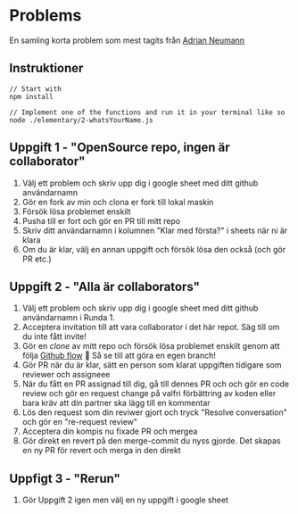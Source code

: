 # Problems
En samling korta problem som mest tagits från [Adrian Neumann](https://adriann.github.io/programming_problems.html)


## Instruktioner
```
// Start with
npm install

// Implement one of the functions and run it in your terminal like so
node ./elementary/2-whatsYourName.js
```

## Uppgift 1 - "OpenSource repo, ingen är collaborator"

1. Välj ett problem och skriv upp dig i google sheet med ditt github användarnamn
1. Gör en fork av min och clona er fork till lokal maskin
1. Försök lösa problemet enskilt
1. Pusha till er fort och gör en PR till mitt repo
1. Skriv ditt användarnamn i kolumnen "Klar med första?" i sheets när ni är klara
1. Om du är klar, välj en annan uppgift och försök lösa den också (och gör PR etc.)

## Uppgift 2 - "Alla är collaborators"

1. Välj ett problem och skriv upp dig i google sheet med ditt github användarnamn i Runda 1.
1. Acceptera invitation till att vara collaborator i det här repot. Säg till om du inte fått invite!
1. Gör en _clone_ av mitt repo och försök lösa problemet enskilt genom att följa [Github flow](https://guides.github.com/introduction/flow/)  🐪 Så se till att göra en egen branch!
1. Gör PR när du är klar, sätt en person som klarat uppgiften tidigare som reviewer och assigneee
1. När du fått en PR assignad till dig, gå till dennes PR och och gör en code review och gör en request change på valfri förbättring av koden eller bara kräv att din partner ska lägg till en kommentar
1. Lös den request som din reviwer gjort och tryck "Resolve conversation" och gör en "re-request review"
1. Acceptera din kompis nu fixade PR och mergea
1. Gör direkt en revert på den merge-commit du nyss gjorde. Det skapas en ny PR för revert och merga in den direkt

## Uppfigt 3 - "Rerun"

1. Gör Uppgift 2 igen men välj en ny uppgift i google sheet



